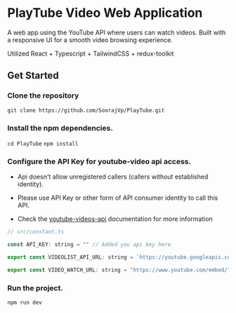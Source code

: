 # PlayTube Video Web Application

A web app using the YouTube API where users can watch videos. Built with a responsive UI for a smooth video browsing experience.

Utilized React + Typescript + TailwindCSS + redux-toolkit

## Get Started

### Clone the repository

`git clone https://github.com/SoorajVp/PlayTube.git` 

### Install the npm dependencies.

`cd PlayTube` 
`npm install`


### Configure the API Key for youtube-video api access. 

- Api doesn't allow unregistered callers (callers without established identity). 

- Please use API Key or other form of API consumer identity to call this API.

- Check the [youtube-videos-api](https://developers.google.com/youtube/v3/docs/videos) documentation for more information


```js
// src/constant.ts

const API_KEY: string = "" // Added you api key here

export const VIDEOLIST_API_URL: string = `https://youtube.googleapis.com/youtube/v3/videos?part=snippet%2CcontentDetails%2Cstatistics&chart=mostPopular&maxResults=50&regionCode=IN&key=${API_KEY}`;

export const VIDEO_WATCH_URL: string = "https://www.youtube.com/embed/"

```

### Run the project.

`npm run dev`